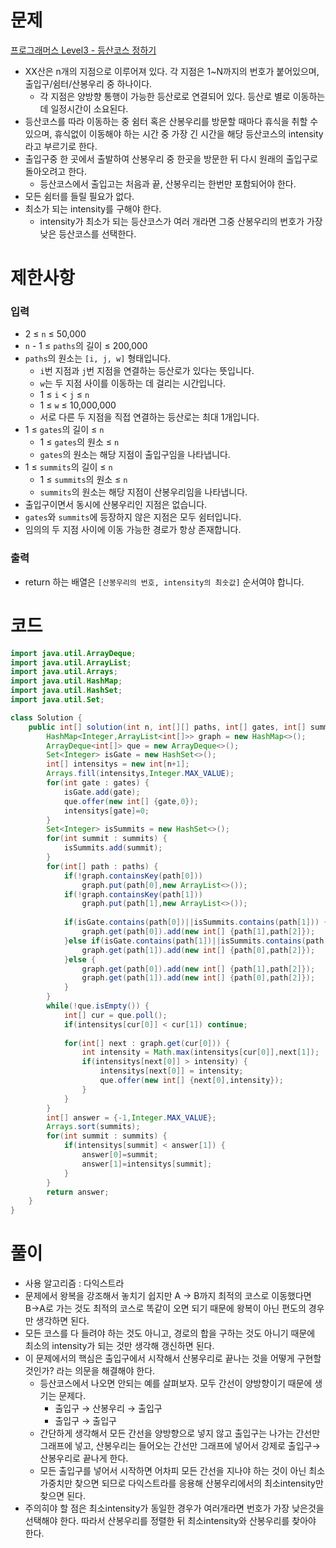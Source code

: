# 문제

[프로그래머스 Level3 - 등산코스 정하기](https://school.programmers.co.kr/learn/courses/30/lessons/118669)

- XX산은 n개의 지점으로 이루어져 있다. 각 지점은 1~N까지의 번호가 붙어있으며, 출입구/쉼터/산봉우리 중 하나이다.
    - 각 지점은 양방향 통행이 가능한 등산로로 연결되어 있다. 등산로 별로 이동하는데 일정시간이 소요된다.
- 등산코스를 따라 이동하는 중 쉼터 혹은 산봉우리를 방문할 때마다 휴식을 취할 수 있으며, 휴식없이 이동해야 하는 시간 중 가장 긴 시간을 해당 등산코스의 intensity라고 부르기로 한다.
- 출입구중 한 곳에서 출발하여 산봉우리 중 한곳을 방문한 뒤 다시 원래의 출입구로 돌아오려고 한다.
    - 등산코스에서 출입고는 처음과 끝, 산봉우리는 한번만 포함되어야 한다.
- 모든 쉼터를 들릴 필요가 없다.
- 최소가 되는 intensity를 구해야 한다.
    - intensity가 최소가 되는 등산코스가 여러 개라면 그중 산봉우리의 번호가 가장 낮은 등산코스를 선택한다.

# 제한사항

### 입력

- 2 ≤ `n` ≤ 50,000
- `n` - 1 ≤ `paths`의 길이 ≤ 200,000
- `paths`의 원소는 `[i, j, w]` 형태입니다.
    - `i`번 지점과 `j`번 지점을 연결하는 등산로가 있다는 뜻입니다.
    - `w`는 두 지점 사이를 이동하는 데 걸리는 시간입니다.
    - 1 ≤ `i` < `j` ≤ `n`
    - 1 ≤ `w` ≤ 10,000,000
    - 서로 다른 두 지점을 직접 연결하는 등산로는 최대 1개입니다.
- 1 ≤ `gates`의 길이 ≤ `n`
    - 1 ≤ `gates`의 원소 ≤ `n`
    - `gates`의 원소는 해당 지점이 출입구임을 나타냅니다.
- 1 ≤ `summits`의 길이 ≤ `n`
    - 1 ≤ `summits`의 원소 ≤ `n`
    - `summits`의 원소는 해당 지점이 산봉우리임을 나타냅니다.
- 출입구이면서 동시에 산봉우리인 지점은 없습니다.
- `gates`와 `summits`에 등장하지 않은 지점은 모두 쉼터입니다.
- 임의의 두 지점 사이에 이동 가능한 경로가 항상 존재합니다.

### 출력

- return 하는 배열은 `[산봉우리의 번호, intensity의 최솟값]` 순서여야 합니다.

# 코드

```java
import java.util.ArrayDeque;
import java.util.ArrayList;
import java.util.Arrays;
import java.util.HashMap;
import java.util.HashSet;
import java.util.Set;

class Solution {
    public int[] solution(int n, int[][] paths, int[] gates, int[] summits) {
        HashMap<Integer,ArrayList<int[]>> graph = new HashMap<>();
        ArrayDeque<int[]> que = new ArrayDeque<>();
        Set<Integer> isGate = new HashSet<>();
        int[] intensitys = new int[n+1];
        Arrays.fill(intensitys,Integer.MAX_VALUE);
        for(int gate : gates) {
        	isGate.add(gate);
        	que.offer(new int[] {gate,0});
        	intensitys[gate]=0;
        }
        Set<Integer> isSummits = new HashSet<>();
        for(int summit : summits) {
        	isSummits.add(summit);
        }
        for(int[] path : paths) {
        	if(!graph.containsKey(path[0]))
        		graph.put(path[0],new ArrayList<>());
        	if(!graph.containsKey(path[1]))
        		graph.put(path[1],new ArrayList<>());
        	
        	if(isGate.contains(path[0])||isSummits.contains(path[1])) {
        		graph.get(path[0]).add(new int[] {path[1],path[2]});
        	}else if(isGate.contains(path[1])||isSummits.contains(path[0])) {
        		graph.get(path[1]).add(new int[] {path[0],path[2]});
        	}else {
        		graph.get(path[0]).add(new int[] {path[1],path[2]});
        		graph.get(path[1]).add(new int[] {path[0],path[2]});
        	}
        }
        while(!que.isEmpty()) {
        	int[] cur = que.poll();
        	if(intensitys[cur[0]] < cur[1]) continue;
        	
        	for(int[] next : graph.get(cur[0])) {
        		int intensity = Math.max(intensitys[cur[0]],next[1]);
        		if(intensitys[next[0]] > intensity) {
        			intensitys[next[0]] = intensity;
        			que.offer(new int[] {next[0],intensity});
        		}
        	}
        }
        int[] answer = {-1,Integer.MAX_VALUE};
        Arrays.sort(summits);
        for(int summit : summits) {
        	if(intensitys[summit] < answer[1]) {
        		answer[0]=summit;
        		answer[1]=intensitys[summit];
        	}
        }
        return answer;
    }
}
```

# 풀이

- 사용 알고리즘 : 다익스트라
- 문제에서 왕복을 강조해서 놓치기 쉽지만 A → B까지 최적의 코스로 이동했다면 B→A로 가는 것도 최적의 코스로 똑같이 오면 되기 때문에 왕복이 아닌 편도의 경우만 생각하면 된다.
- 모든 코스를 다 들려야 하는 것도 아니고, 경로의 합을 구하는 것도 아니기 때문에 최소의 intensity가 되는 것만 생각해 갱신하면 된다.
- 이 문제에서의 핵심은 출입구에서 시작해서 산봉우리로 끝나는 것을 어떻게 구현할 것인가? 라는 의문을 해결해야 한다.
    - 등산코스에서 나오면 안되는 예를 살펴보자. 모두 간선이 양방향이기 때문에 생기는 문제다.
        - 출입구 → 산봉우리 → 출입구
        - 출입구 → 출입구
    - 간단하게 생각해서 모든 간선을 양방향으로 넣지 않고 출입구는 나가는 간선만 그래프에 넣고, 산봉우리는 들어오는 간선만 그래프에 넣어서 강제로 출입구→산봉우리로 끝나게 한다.
    - 모든 출입구를 넣어서 시작하면 어차피 모든 간선을 지나야 하는 것이 아닌 최소 가중치만 찾으면 되므로 다익스트라를 응용해 산봉우리에서의 최소intensity만 찾으면 된다.
- 주의히야 할 점은 최소intensity가 동일한 경우가 여러개라면 번호가 가장 낮은것을 선택해야 한다. 따라서 산봉우리를 정렬한 뒤 최소intensity와 산봉우리를 찾아야 한다.